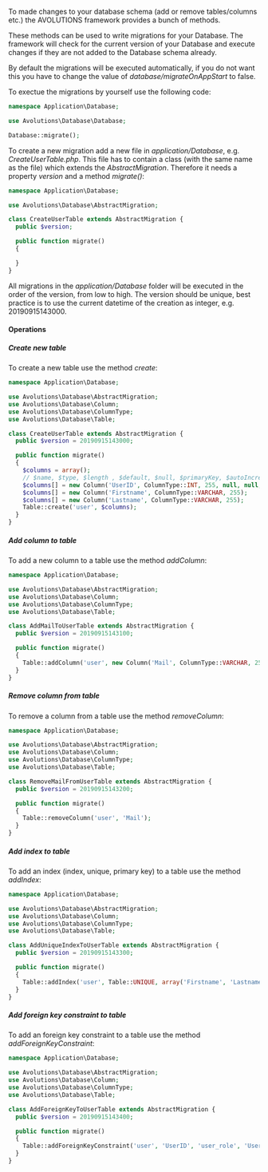 To made changes to your database schema (add or remove tables/columns etc.) the AVOLUTIONS framework provides a bunch of methods.

These methods can be used to write migrations for your Database. The framework will check for the current version of your Database and execute changes if they are not added to the Database schema already.

By default the migrations will be executed automatically, if you do not want this you have to change the value of *database/migrateOnAppStart* to false.

To exectue the migrations by yourself use the following code:
```php
namespace Application\Database;

use Avolutions\Database\Database;

Database::migrate();
```

To create a new migration add a new file in *application/Database*, e.g. *CreateUserTable.php*. This file has to contain a class (with the same name as the file) which extends the *AbstractMigration*.
Therefore it needs a property *version* and a method *migrate()*:
```php
namespace Application\Database;

use Avolutions\Database\AbstractMigration;

class CreateUserTable extends AbstractMigration {
  public $version;

  public function migrate()
  {

  }
}
```
All migrations in the *application/Database* folder will be executed in the order of the version, from low to high.
The version should be unique, best practice is to use the current datetime of the creation as integer, e.g. 20190915143000.

#### Operations
##### Create new table

To create a new table use the method *create*:
```php
namespace Application\Database;

use Avolutions\Database\AbstractMigration;
use Avolutions\Database\Column;
use Avolutions\Database\ColumnType;
use Avolutions\Database\Table;

class CreateUserTable extends AbstractMigration {
  public $version = 20190915143000;

  public function migrate()
  {
    $columns = array();
    // $name, $type, $length , $default, $null, $primaryKey, $autoIncrement
    $columns[] = new Column('UserID', ColumnType::INT, 255, null, null, true, true);
    $columns[] = new Column('Firstname', ColumnType::VARCHAR, 255);
    $columns[] = new Column('Lastname', ColumnType::VARCHAR, 255);
    Table::create('user', $columns);
  }
}
```

##### Add column to table

To add a new column to a table use the method *addColumn*:
```php
namespace Application\Database;

use Avolutions\Database\AbstractMigration;
use Avolutions\Database\Column;
use Avolutions\Database\ColumnType;
use Avolutions\Database\Table;

class AddMailToUserTable extends AbstractMigration {
  public $version = 20190915143100;

  public function migrate()
  {
    Table::addColumn('user', new Column('Mail', ColumnType::VARCHAR, 255), 'UserID');
  }
}
```

##### Remove column from table

To remove a column from a table use the method *removeColumn*:
```php
namespace Application\Database;

use Avolutions\Database\AbstractMigration;
use Avolutions\Database\Column;
use Avolutions\Database\ColumnType;
use Avolutions\Database\Table;

class RemoveMailFromUserTable extends AbstractMigration {
  public $version = 20190915143200;

  public function migrate()
  {
    Table::removeColumn('user', 'Mail');
  }
}
```

##### Add index to table

To add an index (index, unique, primary key) to a table use the method *addIndex*:
```php
namespace Application\Database;

use Avolutions\Database\AbstractMigration;
use Avolutions\Database\Column;
use Avolutions\Database\ColumnType;
use Avolutions\Database\Table;

class AddUniqueIndexToUserTable extends AbstractMigration {
  public $version = 20190915143300;

  public function migrate()
  {
    Table::addIndex('user', Table::UNIQUE, array('Firstname', 'Lastname'), 'UniqueName');
  }
}
```

##### Add foreign key constraint to table

To add an foreign key constraint to a table use the method *addForeignKeyConstraint*:
```php
namespace Application\Database;

use Avolutions\Database\AbstractMigration;
use Avolutions\Database\Column;
use Avolutions\Database\ColumnType;
use Avolutions\Database\Table;

class AddForeignKeyToUserTable extends AbstractMigration {
  public $version = 20190915143400;

  public function migrate()
  {
    Table::addForeignKeyConstraint('user', 'UserID', 'user_role', 'UserID');
  }
}
```
